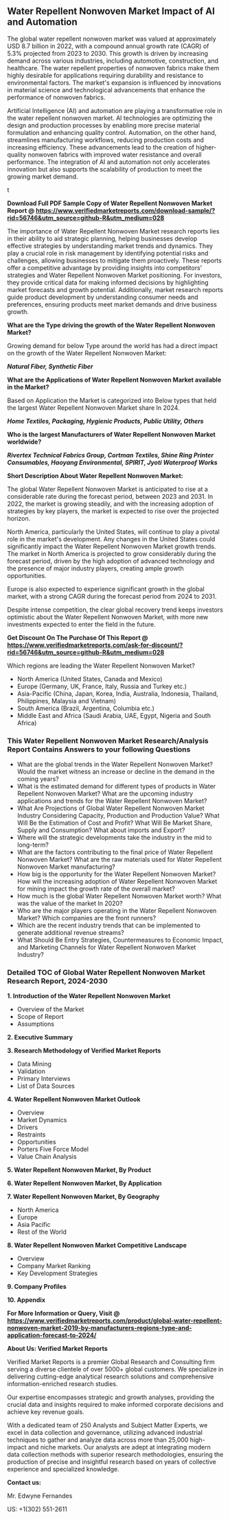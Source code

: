 <h2>Water Repellent Nonwoven Market Impact of AI and Automation</h2><p>The global water repellent nonwoven market was valued at approximately USD 8.7 billion in 2022, with a compound annual growth rate (CAGR) of 5.3% projected from 2023 to 2030. This growth is driven by increasing demand across various industries, including automotive, construction, and healthcare. The water repellent properties of nonwoven fabrics make them highly desirable for applications requiring durability and resistance to environmental factors. The market's expansion is influenced by innovations in material science and technological advancements that enhance the performance of nonwoven fabrics.</p><p>Artificial Intelligence (AI) and automation are playing a transformative role in the water repellent nonwoven market. AI technologies are optimizing the design and production processes by enabling more precise material formulation and enhancing quality control. Automation, on the other hand, streamlines manufacturing workflows, reducing production costs and increasing efficiency. These advancements lead to the creation of higher-quality nonwoven fabrics with improved water resistance and overall performance. The integration of AI and automation not only accelerates innovation but also supports the scalability of production to meet the growing market demand.</p>t</p><p id="" class=""><strong>Download Full PDF Sample Copy of Water Repellent Nonwoven Market Report @ <a href="https://www.verifiedmarketreports.com/download-sample/?rid=56746&utm_source=github-R&utm_medium=028" target="_blank">https://www.verifiedmarketreports.com/download-sample/?rid=56746&utm_source=github-R&utm_medium=028</a></strong></p><p>The importance of&nbsp;Water Repellent Nonwoven Market research reports lies in their ability to aid strategic planning, helping businesses develop effective strategies by understanding market trends and dynamics. They play a crucial role in risk management by identifying potential risks and challenges, allowing businesses to mitigate them proactively. These reports offer a competitive advantage by providing insights into competitors' strategies and Water Repellent Nonwoven Market positioning. For investors, they provide critical data for making informed decisions by highlighting market forecasts and growth potential. Additionally, market research reports guide product development by understanding consumer needs and preferences, ensuring products meet market demands and drive business growth.</p><p><strong>What are the&nbsp;Type driving the growth of the Water Repellent Nonwoven Market?</strong></p><p id="" class="">Growing demand for below Type around the world has had a direct impact on the growth of the Water Repellent Nonwoven Market:</p><em><strong>Natural Fiber, Synthetic Fiber</strong></em></p><strong>What are the&nbsp;Applications&nbsp;of Water Repellent Nonwoven Market available in the Market?</strong></p><p id="" class="">Based on Application the Market is categorized into Below types that held the largest Water Repellent Nonwoven Market share In 2024.</p><em><strong>Home Textiles, Packaging, Hygienic Products, Public Utility, Others</strong></em></p><strong>Who is the largest Manufacturers of Water Repellent Nonwoven Market worldwide?</strong></p><p><em><strong>Rivertex Technical Fabrics Group, Cortman Textiles, Shine Ring Printer Consumables, Haoyang Environmental, SPIRIT, Jyoti Waterproof Works</strong></em></p><p id="" class=""><strong>Short Description About Water Repellent Nonwoven Market:</strong></p><p>The global Water Repellent Nonwoven Market is anticipated to rise at a considerable rate during the forecast period, between 2023 and 2031. In 2022, the market is growing steadily, and with the increasing adoption of strategies by key players, the market is expected to rise over the projected horizon.</p><p>North America, particularly the United States, will continue to play a pivotal role in the market's development. Any changes in the United States could significantly impact the Water Repellent Nonwoven Market growth trends. The market in North America is projected to grow considerably during the forecast period, driven by the high adoption of advanced technology and the presence of major industry players, creating ample growth opportunities.</p><p>Europe is also expected to experience significant growth in the global market, with a strong CAGR during the forecast period from 2024 to 2031.</p><p>Despite intense competition, the clear global recovery trend keeps investors optimistic about the Water Repellent Nonwoven Market, with more new investments expected to enter the field in the future.</p><p id="" class=""><strong>Get Discount On The Purchase Of This Report @ <a href="https://www.verifiedmarketreports.com/ask-for-discount/?rid=56746&utm_source=github-R&utm_medium=028" target="_blank">https://www.verifiedmarketreports.com/ask-for-discount/?rid=56746&utm_source=github-R&utm_medium=028</a></strong></p>Which regions are leading the Water Repellent Nonwoven Market?</p><ul><li>North America (United States, Canada and Mexico)</li><li>Europe (Germany, UK, France, Italy, Russia and Turkey etc.)</li><li>Asia-Pacific (China, Japan, Korea, India, Australia, Indonesia, Thailand, Philippines, Malaysia and Vietnam)</li><li>South America (Brazil, Argentina, Columbia etc.)</li><li>Middle East and Africa (Saudi Arabia, UAE, Egypt, Nigeria and South Africa)</li></ul><h3 id="" class="">This Water Repellent Nonwoven Market Research/Analysis Report Contains Answers to your following Questions</h3><ul><li>What are the global trends in the Water Repellent Nonwoven Market? Would the market witness an increase or decline in the demand in the coming years?</li><li>What is the estimated demand for different types of products in Water Repellent Nonwoven Market? What are the upcoming industry applications and trends for the Water Repellent Nonwoven Market?</li><li>What Are Projections of Global Water Repellent Nonwoven Market Industry Considering Capacity, Production and Production Value? What Will Be the Estimation of Cost and Profit? What Will Be Market Share, Supply and Consumption? What about imports and Export?</li><li>Where will the strategic developments take the industry in the mid to long-term?</li><li>What are the factors contributing to the final price of Water Repellent Nonwoven Market? What are the raw materials used for Water Repellent Nonwoven Market manufacturing?</li><li>How big is the opportunity for the Water Repellent Nonwoven Market? How will the increasing adoption of Water Repellent Nonwoven Market for mining impact the growth rate of the overall market?</li><li>How much is the global Water Repellent Nonwoven Market worth? What was the value of the market In 2020?</li><li>Who are the major players operating in the Water Repellent Nonwoven Market? Which companies are the front runners?</li><li>Which are the recent industry trends that can be implemented to generate additional revenue streams?</li><li>What Should Be Entry Strategies, Countermeasures to Economic Impact, and Marketing Channels for Water Repellent Nonwoven Market Industry?</li></ul><h3 id="" class="">Detailed TOC of Global Water Repellent Nonwoven Market Research Report, 2024-2030</h3><p id="" class=""><strong>1. Introduction of the Water Repellent Nonwoven Market</strong></p><ul><li>Overview of the Market</li><li>Scope of Report</li><li>Assumptions</li></ul><p id="" class=""><strong>2. Executive Summary</strong></p><p id="" class=""><strong>3. Research Methodology of Verified Market Reports</strong></p><ul><li>Data Mining</li><li>Validation</li><li>Primary Interviews</li><li>List of Data Sources</li></ul><p id="" class=""><strong>4. Water Repellent Nonwoven Market Outlook</strong></p><ul><li>Overview</li><li>Market Dynamics</li><li>Drivers</li><li>Restraints</li><li>Opportunities</li><li>Porters Five Force Model</li><li>Value Chain Analysis</li></ul><p id="" class=""><strong>5. Water Repellent Nonwoven Market, By Product</strong></p><p id="" class=""><strong>6. Water Repellent Nonwoven Market, By Application</strong></p><p id="" class=""><strong>7. Water Repellent Nonwoven Market, By Geography</strong></p><ul><li>North America</li><li>Europe</li><li>Asia Pacific</li><li>Rest of the World</li></ul><p id="" class=""><strong>8. Water Repellent Nonwoven Market Competitive Landscape</strong></p><ul><li>Overview</li><li>Company Market Ranking</li><li>Key Development Strategies</li></ul><p id="" class=""><strong>9. Company Profiles</strong></p><p id="" class=""><strong>10. Appendix</strong></p><p id="" class=""><strong>For More Information or Query, Visit @ <a href="https://www.verifiedmarketreports.com/product/global-water-repellent-nonwoven-market-2019-by-manufacturers-regions-type-and-application-forecast-to-2024/" target="_blank">https://www.verifiedmarketreports.com/product/global-water-repellent-nonwoven-market-2019-by-manufacturers-regions-type-and-application-forecast-to-2024/</a></strong></p><p id="" class=""><strong>About Us: Verified Market Reports</strong></p><p id="" class="">Verified Market Reports is a premier Global Research and Consulting firm serving a diverse clientele of over 5000+ global customers. We specialize in delivering cutting-edge analytical research solutions and comprehensive information-enriched research studies.</p><p id="" class="">Our expertise encompasses strategic and growth analyses, providing the crucial data and insights required to make informed corporate decisions and achieve key revenue goals.</p><p id="" class="">With a dedicated team of 250 Analysts and Subject Matter Experts, we excel in data collection and governance, utilizing advanced industrial techniques to gather and analyze data across more than 25,000 high-impact and niche markets. Our analysts are adept at integrating modern data collection methods with superior research methodologies, ensuring the production of precise and insightful research based on years of collective experience and specialized knowledge.</p><p id="" class=""><strong>Contact us:</strong></p><p id="" class="">Mr. Edwyne Fernandes</p><p id="" class="">US: +1(302) 551-2611</p>